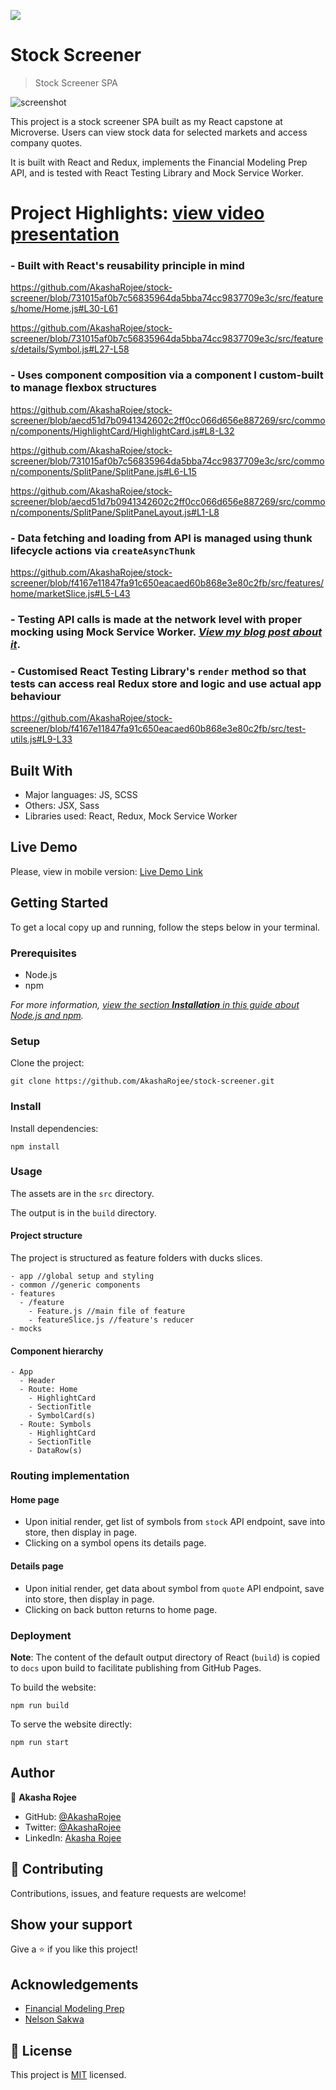 ![](https://img.shields.io/badge/Microverse-blueviolet)

# Stock Screener

> Stock Screener SPA

![screenshot](stock-screener-screenshot.png)

This project is a stock screener SPA built as my React capstone at Microverse. Users can view stock data for selected markets and access company quotes.

It is built with React and Redux, implements the Financial Modeling Prep API, and is tested with React Testing Library and Mock Service Worker.

# Project Highlights: [view video presentation](https://www.loom.com/share/c6784590d19a48e2a37680e5aae8884a)

### - Built with React's reusability principle in mind

https://github.com/AkashaRojee/stock-screener/blob/731015af0b7c56835964da5bba74cc9837709e3c/src/features/home/Home.js#L30-L61

https://github.com/AkashaRojee/stock-screener/blob/731015af0b7c56835964da5bba74cc9837709e3c/src/features/details/Symbol.js#L27-L58

### - Uses component composition via a component I custom-built to manage flexbox structures

https://github.com/AkashaRojee/stock-screener/blob/aecd51d7b0941342602c2ff0cc066d656e887269/src/common/components/HighlightCard/HighlightCard.js#L8-L32

https://github.com/AkashaRojee/stock-screener/blob/731015af0b7c56835964da5bba74cc9837709e3c/src/common/components/SplitPane/SplitPane.js#L6-L15 

https://github.com/AkashaRojee/stock-screener/blob/aecd51d7b0941342602c2ff0cc066d656e887269/src/common/components/SplitPane/SplitPaneLayout.js#L1-L8

### - Data fetching and loading from API is managed using thunk lifecycle actions via `createAsyncThunk`

https://github.com/AkashaRojee/stock-screener/blob/f4167e11847fa91c650eacaed60b868e3e80c2fb/src/features/home/marketSlice.js#L5-L43

### - Testing API calls is made at the network level with proper mocking using Mock Service Worker. _[View my blog post about it](https://www.akasharojee.codes/2021/09/04/testing-react-components-with-api-calls-and-redux-store.html)_.

### - Customised React Testing Library's `render` method so that tests can access real Redux store and logic and use actual app behaviour

https://github.com/AkashaRojee/stock-screener/blob/f4167e11847fa91c650eacaed60b868e3e80c2fb/src/test-utils.js#L9-L33

## Built With

- Major languages: JS, SCSS
- Others: JSX, Sass
- Libraries used: React, Redux, Mock Service Worker

## Live Demo

Please, view in mobile version: [Live Demo Link](https://AkashaRojee.github.io/stock-screener)

## Getting Started

To get a local copy up and running, follow the steps below in your terminal.

### Prerequisites

- Node.js
- npm

_For more information, <a href="https://www.akasharojee.codes/2021/06/20/intro-to-nodejs-and-npm.html" target="_blank">view the section **Installation** in this guide about Node.js and npm</a>._

### Setup

Clone the project:

```
git clone https://github.com/AkashaRojee/stock-screener.git
```

### Install

Install dependencies:

```
npm install
```

### Usage

The assets are in the `src` directory.

The output is in the `build` directory.

#### Project structure

The project is structured as feature folders with ducks slices.

```
- app //global setup and styling
- common //generic components
- features
  - /feature
    - Feature.js //main file of feature
    - featureSlice.js //feature's reducer
- mocks
```

#### Component hierarchy

```
- App
  - Header
  - Route: Home
    - HighlightCard
    - SectionTitle
    - SymbolCard(s)
  - Route: Symbols
    - HighlightCard
    - SectionTitle
    - DataRow(s)
```

### Routing implementation

#### Home page

- Upon initial render, get list of symbols from `stock` API endpoint, save into store, then display in page.
- Clicking on a symbol opens its details page.

#### Details page

- Upon initial render, get data about symbol from `quote` API endpoint, save into store, then display in page.
- Clicking on back button returns to home page.

### Deployment

**Note**: The content of the default output directory of React (`build`) is copied to `docs` upon build to facilitate publishing from GitHub Pages.

To build the website:

```
npm run build
```

To serve the website directly:

```
npm run start
```

## Author

👤 **Akasha Rojee**

- GitHub: [@AkashaRojee](https://github.com/AkashaRojee)
- Twitter: [@AkashaRojee](https://twitter.com/AkashaRojee)
- LinkedIn: [Akasha Rojee](https://linkedin.com/in/AkashaRojee)

## 🤝 Contributing

Contributions, issues, and feature requests are welcome!

<!-- Feel free to check the [issues page](/../../../issues) -->

## Show your support

Give a ⭐️ if you like this project!

## Acknowledgements

- [Financial Modeling Prep](https://financialmodelingprep.com/developer/docs/)
- [Nelson Sakwa](https://www.behance.net/gallery/31579789/Ballhead-App-(Free-PSDs))

## 📝 License

This project is [MIT](./MIT.md) licensed.
